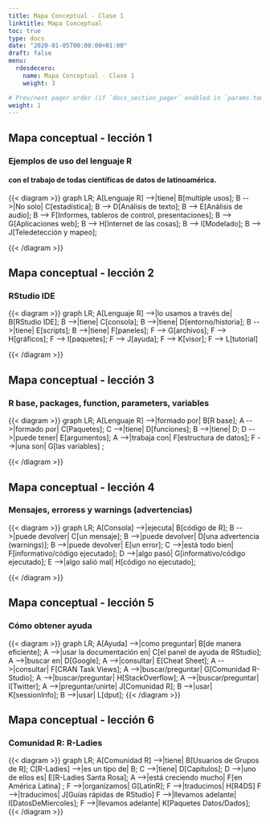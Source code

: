 ```yaml
---
title: Mapa Conceptual - Clase 1
linktitle: Mapa Conceptual
toc: true
type: docs
date: "2020-01-05T00:00:00+01:00"
draft: false
menu:
  rdesdecero:
    name: Mapa Conceptual - Clase 1
    weight: 3

# Prev/next pager order (if `docs_section_pager` enabled in `params.toml`)
weight: 1
---
```



## Mapa conceptual - lección 1
### Ejemplos de uso del lenguaje R 
#### con el trabajo de todas científicas de datos de latinoamérica. 

{{< diagram >}}
graph LR;
A[Lenguaje R] -->|tiene| B[multiple usos];
B -->|No solo| C[estadística];
B --> D[Análisis de texto];
B --> E[Análisis de audio];
B --> F[Informes, tableros de control, presentaciones];
B --> G[Aplicaciones web];
B --> H[Internet de las cosas];
B --> I[Modelado];
B --> J[Teledetección y mapeo];

{{< /diagram >}}

## Mapa conceptual - lección 2
### RStudio IDE

{{< diagram >}}
graph LR;
A[Lenguaje R] -->|lo usamos a través de| B[RStudio IDE];
B -->|tiene| C[consola];
B -->|tiene| D[entorno/historia];
B -->|tiene| E[scripts];
B -->|tiene| F[paneles];
F --> G[archivos];
F --> H[gráficos];
F --> I[paquetes];
F --> J[ayuda];
F --> K[visor];
F --> L[tutorial]

{{< /diagram >}}

## Mapa conceptual - lección 3
### R base, packages, function, parameters, variables

{{< diagram >}}
graph LR;
A[Lenguaje R] -->|formado por| B[R base];
A -->|formado por| C[Paquetes];
C -->|tiene| D[funciones];
B -->|tiene| D;
D -->|puede tener| E[argumentos];
A -->|trabaja con| F[estructura de datos];
F -->|una son| G[las variables] ;

{{< /diagram >}}


## Mapa conceptual - lección 4
### Mensajes, erroress y warnings (advertencias)

{{< diagram >}}
graph LR;
A[Consola] -->|ejecuta| B[código de R];
B -->|puede devolver| C[un mensaje];
B -->|puede devolver| D[una advertencia (warnings)];
B -->|puede devolver| E[un error];
C -->|está todo bien| F[informativo/código ejecutado];
D -->|algo pasó| G[informativo/código ejecutado];
E -->|algo salió mal| H[código no ejecutado];

{{< /diagram >}}


## Mapa conceptual - lección 5
### Cómo obtener ayuda

{{< diagram >}}
graph LR;
A[Ayuda] -->|como preguntar| B[de manera eficiente];
A -->|usar la documentación en| C[el panel de ayuda de RStudio];
A -->|buscar en| D[Google];
A -->|consultar| E[Cheat Sheet];
A -->|consultar| F[CRAN Task Views];
A -->|buscar/preguntar| G[Comunidad R-Studio];
A -->|buscar/preguntar| H[StackOverflow];
A -->|buscar/preguntar| I[Twitter];
A -->|preguntar/unirte| J[Comunidad R];
B -->|usar| K[sessionInfo];
B -->|usar| L[dput];
{{< /diagram >}}

## Mapa conceptual - lección 6
### Comunidad R: R-Ladies

{{< diagram >}}
graph LR;
A[Comunidad R] -->|tiene| B[Usuarios de Grupos de R];
C[R-Ladies] -->|es un tipo de| B;
C -->|tiene| D[Capítulos];
D -->|uno de ellos es| E[R-Ladies Santa Rosa];
A -->|está creciendo mucho| F[en América Latina] ;
F -->|organizamos| G[LatinR];
F -->|traducimos| H[R4DS]
F -->|traducimos| J[Guías rápidas de RStudio]
F -->|llevamos adelante| I[DatosDeMiercoles];
F -->|llevamos adelante| K[Paquetes Datos/Dados];
{{< /diagram >}}

